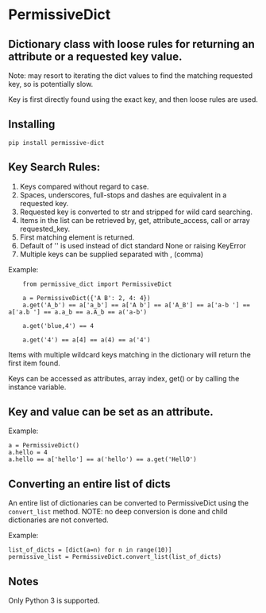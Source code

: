 # PermissiveDict

Dictionary class with loose rules for returning an attribute or a requested key value.  
--------------------------------------------------------------------------------------
    
Note: may resort to iterating the dict values to find the matching requested key, so is potentially slow.

Key is first directly found using the exact key, and then loose rules are used.

Installing
----------

    pip install permissive-dict

Key Search Rules:
-----------------

1. Keys compared without regard to case.
2. Spaces, underscores, full-stops and dashes are equivalent in a requested key.
3. Requested key is converted to str and stripped for wild card searching.
4. Items in the list can be retrieved by, get, attribute_access, call or array requested_key.
5. First matching element is returned.
6. Default of '' is used instead of dict standard None or raising KeyError
7. Multiple keys can be supplied separated with , (comma)
        
Example:
        
        from permissive_dict import PermissiveDict
        
        a = PermissiveDict({'A B': 2, 4: 4})
        a.get('A_b') == a['a_b'] == a['A b'] == a['A_B'] == a['a-b '] == a['a.b '] == a.a_b == a.A_b == a('a-b')
        
        a.get('blue,4') == 4
        
        a.get('4') == a[4] == a(4) == a('4')

Items with multiple wildcard keys matching in the dictionary will return the first item found.

Keys can be accessed as attributes, array index, get() or by calling the instance variable.

Key and value can be set as an attribute.
-----------------------------------------

Example:

    a = PermissiveDict()
    a.hello = 4
    a.hello == a['hello'] == a('hello') == a.get('HellO')

Converting an entire list of dicts
----------------------------------

An entire list of dictionaries can be converted to PermissiveDict using
the `convert_list` method.  NOTE: no deep conversion is done and child 
dictionaries are not converted.

Example:

    list_of_dicts = [dict(a=n) for n in range(10)]
    permissive_list = PermissiveDict.convert_list(list_of_dicts)

Notes
-----

Only Python 3 is supported.
